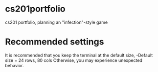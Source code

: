 # cs201portfolio
cs201 portfolio, planning an "infection"-style game

# Recommended settings

It is recommended that you keep the terminal at the default size,
	-Default size = 24 rows, 80 cols
Otherwise, you may experience unexpected behavior.